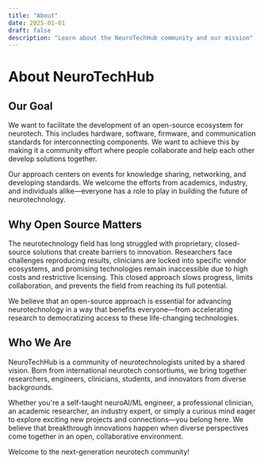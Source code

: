 ```yaml
---
title: "About"
date: 2025-01-01
draft: false
description: "Learn about the NeuroTechHub community and our mission"
---
```


# About NeuroTechHub

## Our Goal

We want to facilitate the development of an open-source ecosystem for neurotech. This includes hardware, software, firmware, and communication standards for interconnecting components. We want to achieve this by making it a community effort where people collaborate and help each other develop solutions together.

Our approach centers on events for knowledge sharing, networking, and developing standards. We welcome the efforts from academics, industry, and individuals alike—everyone has a role to play in building the future of neurotechnology.

## Why Open Source Matters

The neurotechnology field has long struggled with proprietary, closed-source solutions that create barriers to innovation. Researchers face challenges reproducing results, clinicians are locked into specific vendor ecosystems, and promising technologies remain inaccessible due to high costs and restrictive licensing. This closed approach slows progress, limits collaboration, and prevents the field from reaching its full potential.

We believe that an open-source approach is essential for advancing neurotechnology in a way that benefits everyone—from accelerating research to democratizing access to these life-changing technologies.

## Who We Are

NeuroTechHub is a community of neurotechnologists united by a shared vision. Born from international neurotech consortiums, we bring together researchers, engineers, clinicians, students, and innovators from diverse backgrounds.

Whether you're a self-taught neuroAI/ML engineer, a professional clinician, an academic researcher, an industry expert, or simply a curious mind eager to explore exciting new projects and connections—you belong here. We believe that breakthrough innovations happen when diverse perspectives come together in an open, collaborative environment.

Welcome to the next-generation neurotech community!
